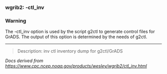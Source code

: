 
### wgrib2: -ctl\_inv



### Warning



The -ctl\_inv option is used by the script g2ctl
to generate control files for GrADS. The output of this option is 
determined by the needs of g2ctl.





----

>Description: inv          ctl inventory dump for g2ctl/GrADS

_Docs derived from <https://www.cpc.ncep.noaa.gov/products/wesley/wgrib2/ctl_inv.html>_